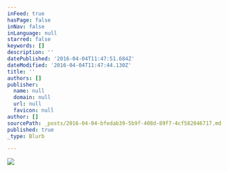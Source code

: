 ```yaml
---
inFeed: true
hasPage: false
inNav: false
inLanguage: null
starred: false
keywords: []
description: ''
datePublished: '2016-04-04T11:47:51.684Z'
dateModified: '2016-04-04T11:47:44.130Z'
title: ''
authors: []
publisher:
  name: null
  domain: null
  url: null
  favicon: null
author: []
sourcePath: _posts/2016-04-04-bfedab39-5b9f-408d-89f7-4cf582046717.md
published: true
_type: Blurb

---
```

![](https://the-grid-user-content.s3-us-west-2.amazonaws.com/4bc7937b-ab7d-4cd4-b7ac-48d6f3b9e277.png)